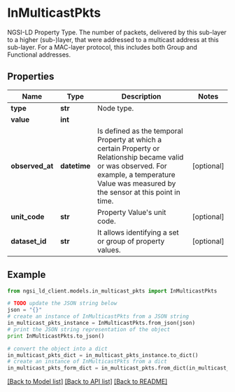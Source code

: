 # InMulticastPkts

NGSI-LD Property Type. The number of packets, delivered by this sub-layer to a higher (sub-)layer, that were addressed to a multicast address at this sub-layer. For a MAC-layer protocol, this includes both Group and Functional addresses. 

## Properties
Name | Type | Description | Notes
------------ | ------------- | ------------- | -------------
**type** | **str** | Node type.  | 
**value** | **int** |  | 
**observed_at** | **datetime** | Is defined as the temporal Property at which a certain Property or Relationship became valid or was observed. For example, a temperature Value was measured by the sensor at this point in time.  | [optional] 
**unit_code** | **str** | Property Value&#39;s unit code.  | [optional] 
**dataset_id** | **str** | It allows identifying a set or group of property values.  | [optional] 

## Example

```python
from ngsi_ld_client.models.in_multicast_pkts import InMulticastPkts

# TODO update the JSON string below
json = "{}"
# create an instance of InMulticastPkts from a JSON string
in_multicast_pkts_instance = InMulticastPkts.from_json(json)
# print the JSON string representation of the object
print InMulticastPkts.to_json()

# convert the object into a dict
in_multicast_pkts_dict = in_multicast_pkts_instance.to_dict()
# create an instance of InMulticastPkts from a dict
in_multicast_pkts_form_dict = in_multicast_pkts.from_dict(in_multicast_pkts_dict)
```
[[Back to Model list]](../README.md#documentation-for-models) [[Back to API list]](../README.md#documentation-for-api-endpoints) [[Back to README]](../README.md)


